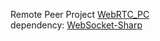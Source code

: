 Remote Peer Project [WebRTC_PC](https://github.com/gtk2k/WebRTC_PC)  
dependency: [WebSocket-Sharp](https://github.com/sta/websocket-sharp)
